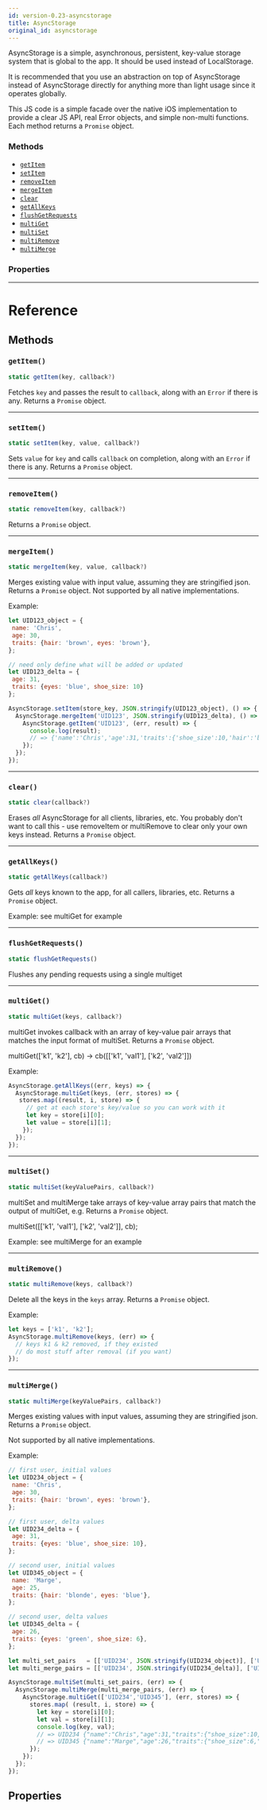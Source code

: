 ```yaml
---
id: version-0.23-asyncstorage
title: AsyncStorage
original_id: asyncstorage
---
```


AsyncStorage is a simple, asynchronous, persistent, key-value storage
system that is global to the app.  It should be used instead of LocalStorage.

It is recommended that you use an abstraction on top of AsyncStorage instead
of AsyncStorage directly for anything more than light usage since it
operates globally.

This JS code is a simple facade over the native iOS implementation to provide
a clear JS API, real Error objects, and simple non-multi functions. Each
method returns a `Promise` object.


### Methods

- [`getItem`](asyncstorage.md#getitem)
- [`setItem`](asyncstorage.md#setitem)
- [`removeItem`](asyncstorage.md#removeitem)
- [`mergeItem`](asyncstorage.md#mergeitem)
- [`clear`](asyncstorage.md#clear)
- [`getAllKeys`](asyncstorage.md#getallkeys)
- [`flushGetRequests`](asyncstorage.md#flushgetrequests)
- [`multiGet`](asyncstorage.md#multiget)
- [`multiSet`](asyncstorage.md#multiset)
- [`multiRemove`](asyncstorage.md#multiremove)
- [`multiMerge`](asyncstorage.md#multimerge)


### Properties





---

# Reference

## Methods

### `getItem()`

```javascript
static getItem(key, callback?)
```


Fetches `key` and passes the result to `callback`, along with an `Error` if
there is any. Returns a `Promise` object.




---

### `setItem()`

```javascript
static setItem(key, value, callback?)
```


Sets `value` for `key` and calls `callback` on completion, along with an
`Error` if there is any. Returns a `Promise` object.




---

### `removeItem()`

```javascript
static removeItem(key, callback?)
```


Returns a `Promise` object.




---

### `mergeItem()`

```javascript
static mergeItem(key, value, callback?)
```


Merges existing value with input value, assuming they are stringified json.
Returns a `Promise` object. Not supported by all native implementations.

Example:
```javascript
let UID123_object = {
 name: 'Chris',
 age: 30,
 traits: {hair: 'brown', eyes: 'brown'},
};

// need only define what will be added or updated
let UID123_delta = {
 age: 31,
 traits: {eyes: 'blue', shoe_size: 10}
};

AsyncStorage.setItem(store_key, JSON.stringify(UID123_object), () => {
  AsyncStorage.mergeItem('UID123', JSON.stringify(UID123_delta), () => {
    AsyncStorage.getItem('UID123', (err, result) => {
      console.log(result);
      // => {'name':'Chris','age':31,'traits':{'shoe_size':10,'hair':'brown','eyes':'blue'}}
    });
  });
});
```




---

### `clear()`

```javascript
static clear(callback?)
```


Erases *all* AsyncStorage for all clients, libraries, etc.  You probably
don't want to call this - use removeItem or multiRemove to clear only your
own keys instead. Returns a `Promise` object.




---

### `getAllKeys()`

```javascript
static getAllKeys(callback?)
```


Gets *all* keys known to the app, for all callers, libraries, etc. Returns a `Promise` object.

Example: see multiGet for example




---

### `flushGetRequests()`

```javascript
static flushGetRequests()
```

Flushes any pending requests using a single multiget



---

### `multiGet()`

```javascript
static multiGet(keys, callback?)
```


multiGet invokes callback with an array of key-value pair arrays that
matches the input format of multiSet. Returns a `Promise` object.

  multiGet(['k1', 'k2'], cb) -> cb([['k1', 'val1'], ['k2', 'val2']])

Example:
```javascript
AsyncStorage.getAllKeys((err, keys) => {
  AsyncStorage.multiGet(keys, (err, stores) => {
   stores.map((result, i, store) => {
     // get at each store's key/value so you can work with it
     let key = store[i][0];
     let value = store[i][1];
    });
  });
});
```




---

### `multiSet()`

```javascript
static multiSet(keyValuePairs, callback?)
```


multiSet and multiMerge take arrays of key-value array pairs that match
the output of multiGet, e.g. Returns a `Promise` object.

  multiSet([['k1', 'val1'], ['k2', 'val2']], cb);

Example: see multiMerge for an example




---

### `multiRemove()`

```javascript
static multiRemove(keys, callback?)
```


Delete all the keys in the `keys` array. Returns a `Promise` object.

Example:
```javascript
let keys = ['k1', 'k2'];
AsyncStorage.multiRemove(keys, (err) => {
  // keys k1 & k2 removed, if they existed
  // do most stuff after removal (if you want)
});
```




---

### `multiMerge()`

```javascript
static multiMerge(keyValuePairs, callback?)
```


Merges existing values with input values, assuming they are stringified
json. Returns a `Promise` object.

Not supported by all native implementations.

Example:
```javascript
// first user, initial values
let UID234_object = {
 name: 'Chris',
 age: 30,
 traits: {hair: 'brown', eyes: 'brown'},
};

// first user, delta values
let UID234_delta = {
 age: 31,
 traits: {eyes: 'blue', shoe_size: 10},
};

// second user, initial values
let UID345_object = {
 name: 'Marge',
 age: 25,
 traits: {hair: 'blonde', eyes: 'blue'},
};

// second user, delta values
let UID345_delta = {
 age: 26,
 traits: {eyes: 'green', shoe_size: 6},
};

let multi_set_pairs   = [['UID234', JSON.stringify(UID234_object)], ['UID345', JSON.stringify(UID345_object)]]
let multi_merge_pairs = [['UID234', JSON.stringify(UID234_delta)], ['UID345', JSON.stringify(UID345_delta)]]

AsyncStorage.multiSet(multi_set_pairs, (err) => {
  AsyncStorage.multiMerge(multi_merge_pairs, (err) => {
    AsyncStorage.multiGet(['UID234','UID345'], (err, stores) => {
      stores.map( (result, i, store) => {
        let key = store[i][0];
        let val = store[i][1];
        console.log(key, val);
        // => UID234 {"name":"Chris","age":31,"traits":{"shoe_size":10,"hair":"brown","eyes":"blue"}}
        // => UID345 {"name":"Marge","age":26,"traits":{"shoe_size":6,"hair":"blonde","eyes":"green"}}
      });
    });
  });
});
```




## Properties




